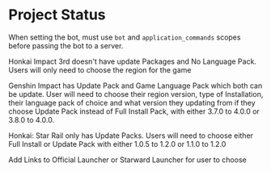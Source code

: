 # Project Status

When setting the bot, must use `bot` and `application_commands` scopes before passing the bot to a server.

Honkai Impact 3rd doesn't have update Packages and No Language Pack. Users will only need to choose the region for the game

Genshin Impact has Update Pack and Game Language Pack which both can be update. User will need to choose their region version, type of Installation, their language pack of choice and what version they updating from if they choose Update Pack instead of Full Install Pack, with either 3.7.0 to 4.0.0 or 3.8.0 to 4.0.0.

Honkai: Star Rail only has Update Packs. Users will need to choose either Full Install or Update Pack with either 1.0.5 to 1.2.0 or 1.1.0 to 1.2.0

Add Links to Official Launcher or Starward Launcher for user to choose
